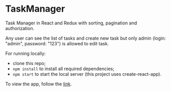 # TaskManager
Task Manager in React and Redux with sorting, pagination and authorization.

Any user can see the list of tasks and create new task but only admin (login: "admin", password: "123") is allowed to edit task.

For running locally:

- clone this repo;
- `npm install` to install all required dependencies;
- `npm start` to start the local server (this project uses create-react-app).

To view the app, follow the [link](https://andreisorvanov.github.io/TaskManager/).
